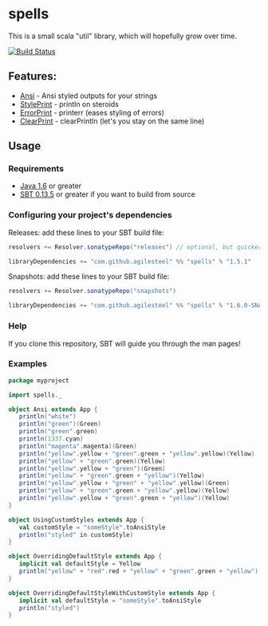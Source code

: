 [Java 1.6]:   http://java.com/en/download/index.jsp
[SBT 0.13.5]: http://www.scala-sbt.org/

[Ansi]:       https://github.com/agilesteel/spells/blob/master/src/test/scala/spells/AnsiTests.scala
[StylePrint]: https://github.com/agilesteel/spells/blob/master/src/test/scala/spells/StylePrintTests.scala
[ErrorPrint]: https://github.com/agilesteel/spells/blob/master/src/test/scala/spells/ErrorPrintTests.scala
[ClearPrint]: https://github.com/agilesteel/spells/blob/master/src/test/scala/spells/ClearPrintTests.scala

# spells

This is a small scala "util" library, which will hopefully grow over time.

[![Build Status](https://travis-ci.org/agilesteel/spells.svg?branch=master)](https://travis-ci.org/agilesteel/spells)

## Features:

* [Ansi] - Ansi styled outputs for your strings
* [StylePrint] - println on steroids
* [ErrorPrint] - printerr (eases styling of errors)
* [ClearPrint] - clearPrintln (let's you stay on the same line)

## Usage

### Requirements

* [Java 1.6] or greater
* [SBT 0.13.5] or greater if you want to build from source

### Configuring your project's dependencies

Releases: add these lines to your SBT build file:
```scala
resolvers += Resolver.sonatypeRepo("releases") // optional, but quicker

libraryDependencies += "com.github.agilesteel" %% "spells" % "1.5.1"
```

Snapshots: add these lines to your SBT build file:
```scala
resolvers += Resolver.sonatypeRepo("snapshots")

libraryDependencies += "com.github.agilesteel" %% "spells" % "1.6.0-SNAPSHOT"
```
### Help
If you clone this repository, SBT will guide you through the man pages!

### Examples
```scala
package myproject

import spells._

object Ansi extends App {
   println("white")
   println("green")(Green)
   println("green".green)
   println(1337.cyan)
   println("magenta".magenta)(Green)
   println("yellow".yellow + "green".green + "yellow".yellow)(Yellow)
   println("yellow" + "green".green)(Yellow)
   println("yellow".yellow + "green")(Green)
   println("yellow" + "green".green + "yellow")(Yellow)
   println("yellow".yellow + "green" + "yellow".yellow)(Green)
   println("yellow" + "green".green + "yellow".yellow)(Yellow)
   println("yellow".yellow + "green".green + "yellow")(Yellow)
}

object UsingCustomStyles extends App {
   val customStyle = "someStyle".toAnsiStyle
   println("styled" in customStyle)
}

object OverridingDefaultStyle extends App {
   implicit val defaultStyle = Yellow
   println("yellow" + "red".red + "yellow" + "green".green + "yellow")
}

object OverridingDefaultStyleWithCustomStyle extends App {
   implicit val defaultStyle = "someStyle".toAnsiStyle
   println("styled")
}
```
